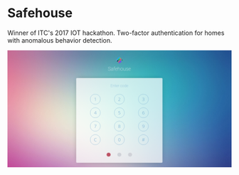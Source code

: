 # Safehouse

Winner of ITC's 2017 IOT hackathon. Two-factor authentication for homes with anomalous behavior detection.

![alt tag](https://raw.githubusercontent.com/DevKiddo/safehouse/master/demo/main.png)
